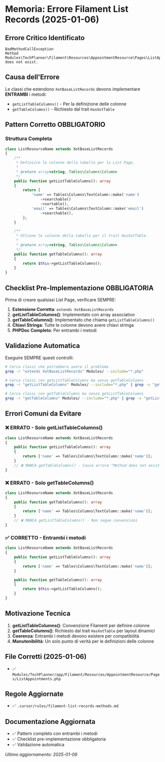 # Memoria: Errore Filament List Records (2025-01-06)

## Errore Critico Identificato
```
BadMethodCallException
Method Modules\TechPlanner\Filament\Resources\AppointmentResource\Pages\ListAppointments::getTableColumns does not exist.
```

## Causa dell'Errore
Le classi che estendono `XotBaseListRecords` devono implementare **ENTRAMBI** i metodi:
- `getListTableColumns()` - Per la definizione delle colonne
- `getTableColumns()` - Richiesto dal trait `HasXotTable`

## Pattern Corretto OBBLIGATORIO

### Struttura Completa
```php
class ListResourceName extends XotBaseListRecords
{
    /**
     * Definisce le colonne della tabella per la List Page.
     *
     * @return array<string, Tables\Columns\Column>
     */
    public function getListTableColumns(): array
    {
        return [
            'name' => Tables\Columns\TextColumn::make('name')
                ->searchable()
                ->sortable(),
            'email' => Tables\Columns\TextColumn::make('email')
                ->searchable(),
        ];
    }

    /**
     * Ottiene le colonne della tabella per il trait HasXotTable.
     *
     * @return array<string, Tables\Columns\Column>
     */
    public function getTableColumns(): array
    {
        return $this->getListTableColumns();
    }
}
```

## Checklist Pre-Implementazione OBBLIGATORIA

Prima di creare qualsiasi List Page, verificare SEMPRE:

1. **Estensione Corretta**: `extends XotBaseListRecords`
2. **getListTableColumns()**: Implementato con array associativo
3. **getTableColumns()**: Implementato che chiama `getListTableColumns()`
4. **Chiavi Stringa**: Tutte le colonne devono avere chiavi stringa
5. **PHPDoc Completo**: Per entrambi i metodi

## Validazione Automatica

Eseguire SEMPRE questi controlli:

```bash
# Cerca classi che potrebbero avere il problema
grep -r "extends XotBaseListRecords" Modules/ --include="*.php"

# Cerca classi con getListTableColumns ma senza getTableColumns
grep -r "getListTableColumns" Modules/ --include="*.php" | grep -v "getTableColumns"

# Cerca classi con getTableColumns ma senza getListTableColumns  
grep -r "getTableColumns" Modules/ --include="*.php" | grep -v "getListTableColumns"
```

## Errori Comuni da Evitare

### ❌ ERRATO - Solo getListTableColumns()
```php
class ListResourceName extends XotBaseListRecords
{
    public function getListTableColumns(): array
    {
        return ['name' => Tables\Columns\TextColumn::make('name')];
    }
    // ❌ MANCA getTableColumns() - Causa errore "Method does not exist"
}
```

### ❌ ERRATO - Solo getTableColumns()
```php
class ListResourceName extends XotBaseListRecords
{
    public function getTableColumns(): array
    {
        return ['name' => Tables\Columns\TextColumn::make('name')];
    }
    // ❌ MANCA getListTableColumns() - Non segue convenzioni
}
```

### ✅ CORRETTO - Entrambi i metodi
```php
class ListResourceName extends XotBaseListRecords
{
    public function getListTableColumns(): array
    {
        return ['name' => Tables\Columns\TextColumn::make('name')];
    }

    public function getTableColumns(): array
    {
        return $this->getListTableColumns();
    }
}
```

## Motivazione Tecnica

1. **getListTableColumns()**: Convenzione Filament per definire colonne
2. **getTableColumns()**: Richiesto dal trait `HasXotTable` per layout dinamici
3. **Coerenza**: Entrambi i metodi devono esistere per compatibilità
4. **Manutenibilità**: Un solo punto di verità per le definizioni delle colonne

## File Corretti (2025-01-06)
- ✅ `Modules/TechPlanner/app/Filament/Resources/AppointmentResource/Pages/ListAppointments.php`

## Regole Aggiornate
- ✅ `.cursor/rules/filament-list-records-methods.md`

## Documentazione Aggiornata
- ✅ Pattern completo con entrambi i metodi
- ✅ Checklist pre-implementazione obbligatoria
- ✅ Validazione automatica

*Ultimo aggiornamento: 2025-01-06* 